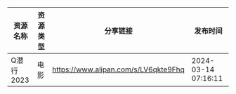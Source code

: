 | 资源名称    | 资源类型 | 分享链接                                 | 发布时间                |
| ------- | ---- | ------------------------------------ | ------------------- |
| Q潜行2023 | 电影   | https://www.alipan.com/s/LV6qkte9Fhq | 2024-03-14 07:16:11 |
